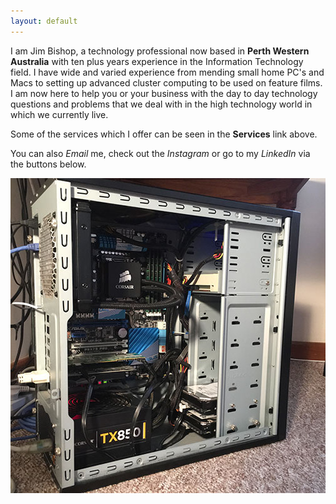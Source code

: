```yaml
---
layout: default
---
```


I am Jim Bishop, a technology professional now based in **Perth Western Australia** with ten plus years experience in the Information Technology field. I have wide and varied experience from mending small home PC's and Macs to setting up advanced cluster computing to be used on feature films. I am now here to help you or your business with the day to day technology questions and problems that we deal with in the high technology world in which we currently live.

Some of the services which I offer can be seen in the **Services** link above.

You can also *Email* me, check out the *Instagram* or go to my *LinkedIn* via the buttons below.

![Pic 1](images/1.jpg "Test")

